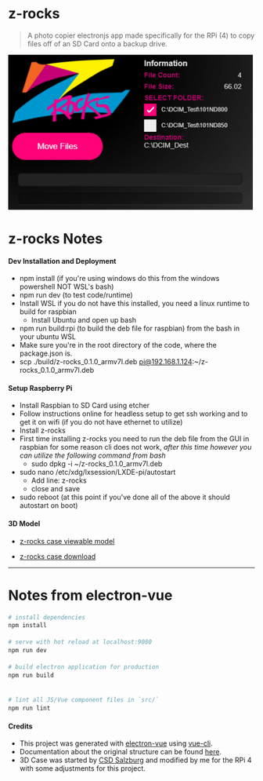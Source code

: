 # z-rocks

> A photo copier electronjs app made specifically for the RPi (4) to copy files off of an SD Card onto a backup drive.

<img width="500" src="/docs/Screenshot-V.01.png" alt="electron-vue">

# z-rocks Notes

#### Dev Installation and Deployment
- npm install (if you're using windows do this from the windows powershell NOT WSL's bash)
- npm run dev (to test code/runtime)
- Install WSL if you do not have this installed, you need a linux runtime to build for raspbian
  - Install Ubuntu and open up bash
- npm run build:rpi (to build the deb file for raspbian) from the bash in your ubuntu WSL 
- Make sure you're in the root directory of the code, where the package.json is.
- scp ./build/z-rocks_0.1.0_armv7l.deb pi@192.168.1.124:~/z-rocks_0.1.0_armv7l.deb

#### Setup Raspberry Pi
- Install Raspbian to SD Card using etcher
- Follow instructions online for headless setup to get ssh working and to get it on wifi (if you do not have ethernet to utilize) 
- Install z-rocks
- First time installing z-rocks you need to run the deb file from the GUI in raspbian for some reason cli does not work, *after this time however you can utilize the following command from bash*
  - sudo dpkg -i ~/z-rocks_0.1.0_armv7l.deb
- sudo nano /etc/xdg/lxsession/LXDE-pi/autostart
  - Add line: z-rocks
  - close and save
- sudo reboot (at this point if you've done all of the above it should autostart on boot)

#### 3D Model
- [z-rocks case viewable model](https://myhub.autodesk360.com/ue29781b4/g/shares/SH919a0QTf3c32634dcff0055839dc1213d1?viewState=NoIgbgDAdAjCA0IDeAdEAXAngBwKZoC40ARXAZwEsBzAOzXjQEMyzd1C0YATCADgE4ATABYIAWgBmMQRLHCJAVkZiARv14LJAdggA2RluExGjYcLQBfEAF0gA)

- [z-rocks case download](https://www.thingiverse.com/thing:4167374)

---

# Notes from electron-vue

``` bash
# install dependencies
npm install

# serve with hot reload at localhost:9080
npm run dev

# build electron application for production
npm run build


# lint all JS/Vue component files in `src/`
npm run lint

```

#### Credits

- This project was generated with [electron-vue](https://github.com/SimulatedGREG/electron-vue) using [vue-cli](https://github.com/vuejs/vue-cli). 
- Documentation about the original structure can be found [here](https://simulatedgreg.gitbooks.io/electron-vue/content/index.html).
- 3D Case was started by [CSD Salzburg](https://www.thingiverse.com/thing:1895374) and modified by me for the RPi 4 with some adjustments for this project.